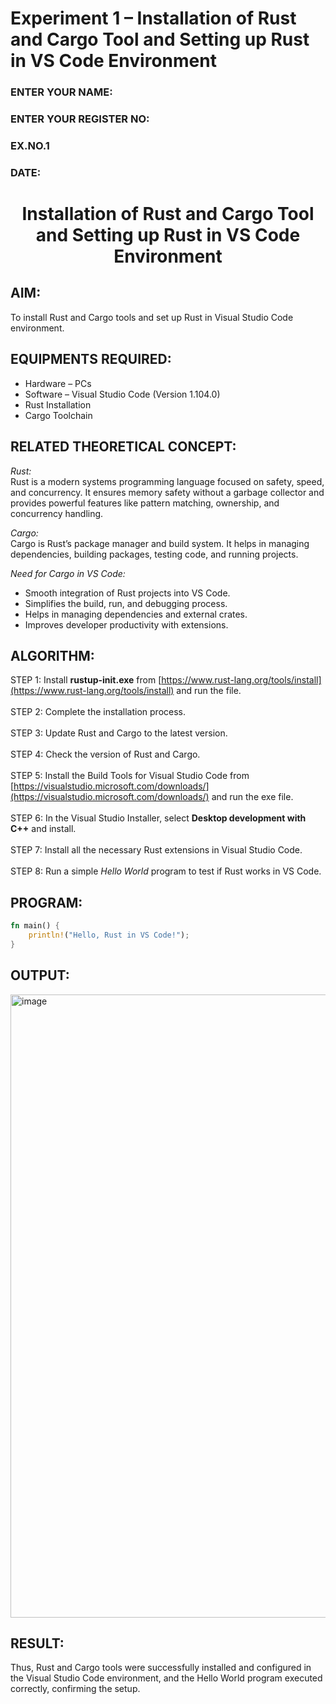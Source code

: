 # Experiment 1 – Installation of Rust and Cargo Tool and Setting up Rust in VS Code Environment  

<H3>ENTER YOUR NAME:</H3>  
<H3>ENTER YOUR REGISTER NO:</H3>  
<H3>EX.NO.1</H3>  
<H3>DATE:</H3>  

<H1 ALIGN =CENTER> Installation of Rust and Cargo Tool and Setting up Rust in VS Code Environment </H1>  

## AIM:  
To install Rust and Cargo tools and set up Rust in Visual Studio Code environment.  

## EQUIPMENTS REQUIRED:  
- Hardware – PCs  
- Software – Visual Studio Code (Version 1.104.0)  
- Rust Installation  
- Cargo Toolchain  

## RELATED THEORETICAL CONCEPT:  

*Rust:*  
Rust is a modern systems programming language focused on safety, speed, and concurrency. It ensures memory safety without a garbage collector and provides powerful features like pattern matching, ownership, and concurrency handling.  

*Cargo:*  
Cargo is Rust’s package manager and build system. It helps in managing dependencies, building packages, testing code, and running projects.  

*Need for Cargo in VS Code:*  
- Smooth integration of Rust projects into VS Code.  
- Simplifies the build, run, and debugging process.  
- Helps in managing dependencies and external crates.  
- Improves developer productivity with extensions.  

## ALGORITHM:  
STEP 1: Install **rustup-init.exe** from [https://www.rust-lang.org/tools/install](https://www.rust-lang.org/tools/install) and run the file. <BR>  
STEP 2: Complete the installation process. <BR>  
STEP 3: Update Rust and Cargo to the latest version. <BR>  
STEP 4: Check the version of Rust and Cargo. <BR>  
STEP 5: Install the Build Tools for Visual Studio Code from [https://visualstudio.microsoft.com/downloads/](https://visualstudio.microsoft.com/downloads/) and run the exe file. <BR>  
STEP 6: In the Visual Studio Installer, select **Desktop development with C++** and install. <BR>  
STEP 7: Install all the necessary Rust extensions in Visual Studio Code. <BR>  
STEP 8: Run a simple *Hello World* program to test if Rust works in VS Code. <BR>  

## PROGRAM:  
```rust
fn main() {
    println!("Hello, Rust in VS Code!");
}
```

## OUTPUT:
<img width="1918" height="997" alt="image" src="https://github.com/user-attachments/assets/b6b9138e-5710-4fce-9ce3-05a555cb8de3" />

## RESULT:
Thus, Rust and Cargo tools were successfully installed and configured in the Visual Studio Code environment, and the Hello World program executed correctly, confirming the setup.
